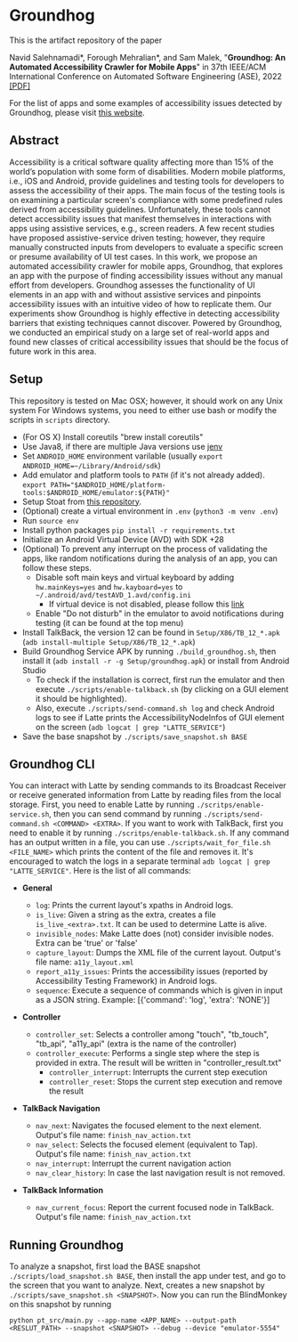 # Groundhog
This is the artifact repository of the paper

Navid Salehnamadi\*, Forough Mehralian\*, and Sam Malek, "**Groundhog: An Automated Accessibility Crawler for Mobile Apps**" in 37th IEEE/ACM International Conference on Automated Software Engineering (ASE), 2022 [[PDF]](https://seal.ics.uci.edu/publications/2022_ASE_Groundhog.pdf)

For the list of apps and some examples of accessibility issues detected by Groundhog, please visit [this website](https://a11ygroundhog.github.io/).

## Abstract

Accessibility is a critical software quality affecting more than 15% of the world’s population with some form of disabilities. Modern mobile platforms, i.e., iOS and Android, provide guidelines and testing tools for developers to assess the accessibility of their apps. The main focus of the testing tools is on examining a particular screen's compliance with some predefined rules derived from accessibility guidelines. Unfortunately, these tools cannot detect accessibility issues that manifest themselves in interactions with apps using assistive services, e.g., screen readers. A few recent studies have proposed assistive-service driven testing; however, they require manually constructed inputs from developers to evaluate a specific screen or presume availability of UI test cases. In this work, we propose an automated accessibility crawler for mobile apps, Groundhog, that explores an app with the purpose of finding accessibility issues without any manual effort from developers. Groundhog assesses the functionality of UI elements in an app with and without assistive services and pinpoints accessibility issues with an intuitive video of how to replicate them. Our experiments show Groundhog is highly effective in detecting accessibility barriers that existing techniques cannot discover. Powered by Groundhog, we conducted an empirical study on a large set of real-world apps and found new classes of critical accessibility issues that should be the focus of future work in this area.

## Setup
This repository is tested on Mac OSX; however, it should work on any Unix system For Windows systems, you need to either use bash or modify the scripts in `scripts` directory.

- (For OS X) Install coreutils "brew install coreutils"
- Use Java8, if there are multiple Java versions use [jenv](https://www.jenv.be/)
- Set `ANDROID_HOME` environment varilable (usually `export ANDROID_HOME=~/Library/Android/sdk`)
- Add emulator and platform tools to `PATH` (if it's not already added). `export PATH="$ANDROID_HOME/platform-tools:$ANDROID_HOME/emulator:${PATH}"`
- Setup Stoat from [this repository](https://github.com/fmehralian/Stoat/tree/navid).
- (Optional) create a virtual environment in `.env` (`python3 -m venv .env`)
- Run `source env`
- Install python packages `pip install -r requirements.txt`
- Initialize an Android Virtual Device (AVD) with SDK +28
- (Optional) To prevent any interrupt on the process of validating the apps, like random notifications during the analysis of an app, you can follow these steps.
	- Disable soft main keys and virtual keyboard by adding `hw.mainKeys=yes` and `hw.kayboard=yes`  to `~/.android/avd/testAVD_1.avd/config.ini`
		- If virtual device is not disabled, please follow this [link](https://support.honeywellaidc.com/s/article/CN51-Android-How-to-prevent-virtual-keyboard-from-popping-up)
	- Enable "Do not disturb" in the emulator to avoid notifications during testing (it can be found at the top menu)
- Install TalkBack, the version 12 can be found in `Setup/X86/TB_12_*.apk` (`adb install-multiple Setup/X86/TB_12_*.apk`)
- Build Groundhog Service APK by running `./build_groundhog.sh`, then install it (`adb install -r -g Setup/groundhog.apk`) or install from Android Studio
	- To check if the installation is correct, first run the emulator and then execute `./scripts/enable-talkback.sh` (by clicking on a GUI element it should be highlighted).
	- Also, execute `./scripts/send-command.sh log` and check Android logs to see if Latte prints the AccessibilityNodeInfos of GUI element on the screen (`adb logcat | grep "LATTE_SERVICE"`)
-  Save the base snapshot by `./scripts/save_snapshot.sh BASE`


## Groundhog CLI
You can interact with Latte by sending commands to its Broadcast Receiver or receive generated information from Latte by reading files from the local storage. First, you need to enable Latte by running `./scritps/enable-service.sh`, then you can send command by running `./scripts/send-command.sh <COMMAND> <EXTRA>`. If you want to work with TalkBack, first you need to enable it by running `./scritps/enable-talkback.sh`. If any command has an output written in a file, you can use `./scripts/wait_for_file.sh <FILE_NAME>` which prints the content of the file and removes it. It's encouraged to watch the logs in a separate terminal `adb logcat | grep "LATTE_SERVICE"`. Here is the list of all commands:
- **General**
	- `log`: Prints the current layout's xpaths in Android logs.
	- `is_live`: Given a string as the extra, creates a file `is_live_<extra>.txt`. It can be used to determine Latte is alive.
	- `invisible_nodes`: Make Latte does (not) consider invisible nodes. Extra can be 'true' or 'false'
	- `capture_layout`: Dumps the XML file of the current layout. Output's file name: `a11y_layout.xml`
	- `report_a11y_issues`: Prints the accessibility issues (reported by Accessibility Testing Framework) in Android logs.
	- `sequence`: Execute a sequence of commands which is given in input as a JSON string. Example: [{'command': 'log', 'extra': 'NONE'}]

- **Controller**
  - `controller_set`: Selects a controller among "touch", "tb_touch", "tb_api", "a11y_api" (extra is the name of the controller)
  - `controller_execute`: Performs a single step where the step is provided in extra. The result will be written in "controller_result.txt"
	- `controller_interrupt`: Interrupts the current step execution
	- `controller_reset`: Stops the current step execution and remove the result

- **TalkBack Navigation**
	- `nav_next`: Navigates the focused element to the next element. Output's file name: `finish_nav_action.txt`
	- `nav_select`: Selects the focused element (equivalent to Tap). Output's file name: `finish_nav_action.txt`
	- `nav_interrupt`: Interrupt the current navigation action
	- `nav_clear_history`: In case the last navigation result is not removed.
- **TalkBack Information**
	- `nav_current_focus`: Report the current focused node in TalkBack. Output's file name: `finish_nav_action.txt`

## Running Groundhog
To analyze a snapshot, first load the BASE snapshot `./scripts/load_snapshot.sh BASE`, then install the app under test, and go to the screen that you want to analyze. Next, creates a new snapshot by `./scripts/save_snapshot.sh <SNAPSHOT>`. Now you can run the BlindMonkey on this snapshot by running
```
python pt_src/main.py --app-name <APP_NAME> --output-path <RESLUT_PATH> --snapshot <SNAPSHOT> --debug --device "emulator-5554"
```

